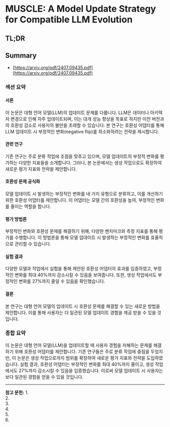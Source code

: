 # MUSCLE: A Model Update Strategy for Compatible LLM Evolution
## TL;DR
## Summary
- [https://arxiv.org/pdf/2407.09435.pdf](https://arxiv.org/pdf/2407.09435.pdf)

### 섹션 요약

#### 서론
이 논문은 대형 언어 모델(LLM)의 업데이트 문제를 다룹니다. LLM은 데이터나 아키텍처 변경으로 인해 자주 업데이트되며, 이는 대개 성능 향상을 목표로 하지만 이전 버전과의 호환성 감소로 사용자의 불만을 초래할 수 있습니다. 본 연구는 호환성 어댑터를 통해 LLM 업데이트 시 부정적인 변화(negative flip)를 최소화하려는 전략을 제시합니다.

#### 관련 연구
기존 연구는 주로 분류 작업에 초점을 맞추고 있으며, 모델 업데이트의 부정적 변화를 평가하는 다양한 지표들을 소개합니다. 그러나, 본 논문에서는 생성 작업으로도 확장하여 새로운 평가 지표와 전략을 제안합니다.

#### 호환성 문제 공식화
모델 업데이트 시 발생하는 부정적인 변화를 네 가지 유형으로 분류하고, 이를 개선하기 위한 호환성 어댑터를 제안합니다. 이 어댑터는 모델 간의 호환성을 높여, 부정적인 변화를 줄이는 역할을 합니다.

#### 평가 방법론
부정적인 변화와 호환성 문제를 해결하기 위해, 다양한 벤치마크와 측정 지표를 통해 평가를 수행합니다. 이 방법론을 통해 모델 업데이트 시 발생하는 부정적인 변화를 효율적으로 관리할 수 있습니다.

#### 실험 결과
다양한 모델과 작업에서 실험을 통해 제안된 호환성 어댑터의 효과를 입증하였고, 부정적인 변화를 최대 40%까지 감소시킬 수 있음을 보여줍니다. 또한, 생성 작업에서도 부정적인 변화를 27%까지 줄일 수 있음을 확인했습니다.

#### 결론
본 연구는 대형 언어 모델의 업데이트 시 호환성 문제를 해결할 수 있는 새로운 방법을 제안합니다. 이를 통해 사용자는 더 일관된 모델 업데이트 경험을 제공 받을 수 있을 것입니다.

### 종합 요약

이 논문은 대형 언어 모델(LLM)을 업데이트할 때 사용자 경험을 저해하는 문제를 해결하기 위해 호환성 어댑터를 제안합니다. 기존 연구들은 주로 분류 작업에 중점을 두었지만, 이 논문은 생성 작업으로까지 범위를 확장하여 새로운 평가 지표와 전략을 도입하였습니다. 실험 결과, 호환성 어댑터는 부정적인 변화를 최대 40%까지 줄이고, 생성 작업에서도 27%까지 감소시킬 수 있음을 입증했습니다. 이로써 모델 업데이트 시 사용자는 보다 일관된 경험을 얻을 수 있을 것입니다.

---
**참고 문헌:**
1.  
2.  
3.  
4.  
5.  
6.  